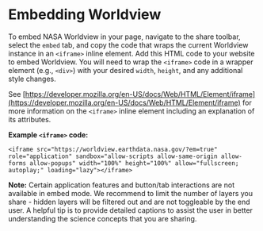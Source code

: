 # Embedding Worldview

To embed NASA Worldview in your page, navigate to the share toolbar, select the `embed` tab, and copy the code that wraps the current Worldview instance in an `<iframe>` inline element. Add this HTML code to your website to embed Worldview. You will need to wrap the `<iframe>` code in a wrapper element (e.g., `<div>`) with your desired `width`, `height`, and any additional style changes.

See [https://developer.mozilla.org/en-US/docs/Web/HTML/Element/iframe](https://developer.mozilla.org/en-US/docs/Web/HTML/Element/iframe) for more information on the `<iframe>` inline element including an explanation of its attributes.

**Example `<iframe>` code:**

```<iframe src="https://worldview.earthdata.nasa.gov/?em=true" role="application" sandbox="allow-scripts allow-same-origin allow-forms allow-popups" width="100%" height="100%" allow="fullscreen; autoplay;" loading="lazy"></iframe>```

**Note:** Certain application features and button/tab interactions are not available in embed mode. We recommend to limit the number of layers you share - hidden layers will be filtered out and are not toggleable by the end user. A helpful tip is to provide detailed captions to assist the user in better understanding the science concepts that you are sharing.
